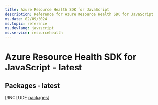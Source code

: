 ```yaml
---
title: Azure Resource Health SDK for JavaScript
description: Reference for Azure Resource Health SDK for JavaScript
ms.date: 02/09/2024
ms.topic: reference
ms.devlang: javascript
ms.service: resourcehealth
---
```

# Azure Resource Health SDK for JavaScript - latest
## Packages - latest
[!INCLUDE [packages](resource-health-index.md)]
